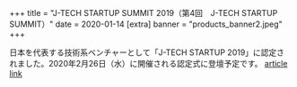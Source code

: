 +++
title = "J-TECH STARTUP SUMMIT 2019（第4回　J-TECH STARTUP SUMMIT）"
date = 2020-01-14
[extra]
banner = "products_banner2.jpeg"
+++

日本を代表する技術系ベンチャーとして「J-TECH STARTUP 2019」に認定されました。2020年2月26日（水）に開催される認定式に登壇予定です。
[article link](https://www.tepweb.jp/event/j-techstartup2019/)  


